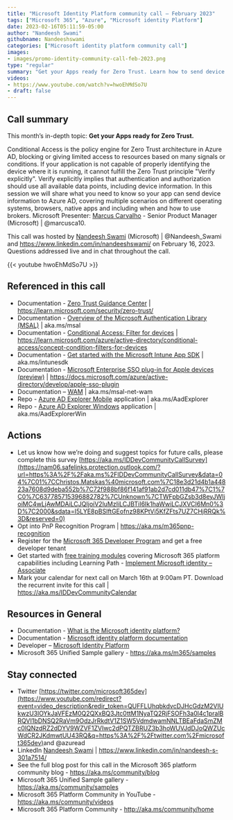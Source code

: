 ```yaml
---
title: "Microsoft Identity Platform community call – February 2023"
tags: ["Microsoft 365", "Azure", "Microsoft identity Platform"]
date: 2023-02-16T05:11:59-05:00
author: "Nandeesh Swami"
githubname: Nandeeshswami
categories: ["Microsoft identity platform community call"]
images:
- images/promo-identity-community-call-feb-2023.png
type: "regular"
summary: "Get your Apps ready for Zero Trust. Learn how to send device information to Azure AD for conditional access and zero trust verification. Covers various operating systems, browsers, apps and brokers."
videos:
- https://www.youtube.com/watch?v=hwoEhMdSo7U
- draft: false
---
```


## Call summary

This month’s in-depth topic: **Get your Apps ready for Zero Trust.** 

Conditional Access is the policy engine for Zero Trust architecture in Azure AD, blocking or giving limited access to resources based on many signals or conditions. If your application is not capable of properly identifying the device where it is running, it cannot fulfill the Zero Trust principle "Verify explicitly". Verify explicitly implies that authentication and authorization should use all available data points, including device information. In this session we will share what you need to know so your app can send device information to Azure AD, covering multiple scenarios on different operating systems, browsers, native apps and including when and how to use brokers. Microsoft Presenter: [Marcus Carvalho](https://www.linkedin.com/in/marcusca/) - Senior Product Manager (Microsoft) \| @marcusca10.

This call was hosted by [Nandeesh Swami](https://twitter.com/Nandeesh_Swami) (Microsoft) \| @Nandeesh_Swami and <https://www.linkedin.com/in/nandeeshswami/> on February 16, 2023. Questions addressed live and in chat throughout the call.

{{< youtube hwoEhMdSo7U >}}

## Referenced in this call

* Documentation - [Zero Trust Guidance Center](https://ineleccom-my.sharepoint.com/personal/andrb_inelec_com/Documents/Desktop/Office%20Videos/Identity%20Calls/2023-02-16-Identity/Zero%20Trust%20Guidance%20Center) \| <https://learn.microsoft.com/security/zero-trust/>
* Documentation - [Overview of the Microsoft Authentication Library (MSAL)](https://learn.microsoft.com/azure/active-directory/develop/msal-overview) \| aka.ms/msal
* Documentation - [Conditional Access: Filter for devices](https://learn.microsoft.com/azure/active-directory/conditional-access/concept-condition-filters-for-devices) \| <https://learn.microsoft.com/azure/active-directory/conditional-access/concept-condition-filters-for-devices>
* Documentation - [Get started with the Microsoft Intune App SDK](https://learn.microsoft.com/mem/intune/developer/app-sdk-get-started) \| aka.ms/intunesdk
* Documentation - [Microsoft Enterprise SSO plug-in for Apple devices (preview)](https://docs.microsoft.com/azure/active-directory/develop/apple-sso-plugin) \| <https://docs.microsoft.com/azure/active-directory/develop/apple-sso-plugin>
* Documentation – [WAM](https://github.com/AzureAD/microsoft-authentication-library-for-dotnet/wiki/wam) \| aka.ms/msal-net-wam
* Repo - [Azure AD Explorer Mobile](https://github.com/marcusca10/AzureAdExplorerMobile) application \| aka.ms/AadExplorer
* Repo - [Azure AD Explorer Windows](https://github.com/marcusca10/AzureAdExplorerWindows) application \| aka.ms/AadExplorerWin

## Actions

* Let us know how we’re doing and suggest topics for future calls, please complete this survey [https://aka.ms/IDDevCommunityCallSurvey](https://nam06.safelinks.protection.outlook.com/?url=https%3A%2F%2Faka.ms%2FIDDevCommunityCallSurvey&data=04%7C01%7CChristos.Matskas%40microsoft.com%7C18e3d21d4b1a44823a7608d9deba552b%7C72f988bf86f141af91ab2d7cd011db47%7C1%7C0%7C637785715396882782%7CUnknown%7CTWFpbGZsb3d8eyJWIjoiMC4wLjAwMDAiLCJQIjoiV2luMzIiLCJBTiI6Ik1haWwiLCJXVCI6Mn0%3D%7C2000&sdata=I5LYE8pBSlftGEofnz98KPtVi5KfZFts7UZ7CHjRRQk%3D&reserved=0)
* Opt into PnP Recognition Program \| <https://aka.ms/m365pnp-recognition>
* Register for the [Microsoft 365 Developer Program](https://aka.ms/m365/devprogram) and get a free developer tenant
* Get started with [free training modules](https://aka.ms/m365/dev/learn) covering Microsoft 365 platform capabilities including Learning Path - [Implement Microsoft identity – Associate](https://docs.microsoft.com/learn/paths/m365-identity-associate/)
* Mark your calendar for next call on March 16th at 9:00am PT. Download the recurrent invite for this call \| <https://aka.ms/IDDevCommunityCalendar>

## Resources in General

* Documentation - [What is the Microsoft identity platform?](https://docs.microsoft.com/azure/active-directory/develop/v2-overview)
* Documentation - [Microsoft identity platform documentation](https://docs.microsoft.com/azure/active-directory/develop/) 
* Developer – [Microsoft Identity Platform](https://developer.microsoft.com/identity)
* Microsoft 365 Unified Sample gallery - <https://aka.ms/m365/samples>

## Stay connected

* Twitter [https://twitter.com/microsoft365dev](https://www.youtube.com/redirect?event=video_description&redir_token=QUFFLUhqbkdvcDJHcGdzM2VIUkwzU3lOYkJaVFEzM0Q2QXxBQ3Jtc0ttM1NyaTQ2RjFSOFh3a0l4c1pralBRQVI1bDNSQ2RaVm9OdzJrRkdtV1Z1SW5VdmdwamNNLTBEaFdaSmZMc0lQNzdRZ2dDYV9WZVF1ZVIwc2dPQTZBRUZ3b3hoWUVJdDJoQWZUcWdCR2JKdmwtUU43RQ&q=https%3A%2F%2Ftwitter.com%2Fmicrosoft365dev)​ and @azuread
* LinkedIn [Nandeesh Swami](https://www.linkedin.com/in/nandeesh-s-301a7514/) \| <https://www.linkedin.com/in/nandeesh-s-301a7514/>
* See the full blog post for this call in the Microsoft 365 platform community blog - <https://aka.ms/community/blog>
* Microsoft 365 Unified Sample gallery - <https://aka.ms/community/samples>
* Microsoft 365 Platform Community in YouTube - <https://aka.ms/community/videos>
* Microsoft 365 Platform Community - <http://aka.ms/community/home>
